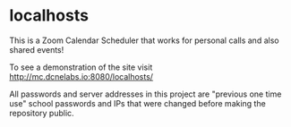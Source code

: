 # localhosts
This is a Zoom Calendar Scheduler that works for personal calls and also shared events!

To see a demonstration of the site visit http://mc.dcnelabs.io:8080/localhosts/

All passwords and server addresses in this project are "previous one time use" school passwords and IPs that were changed before making the repository public.
